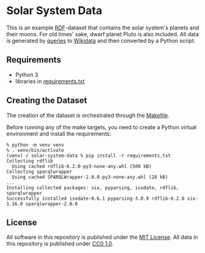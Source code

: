# Solar System Data

This is an example [RDF](https://www.w3.org/RDF/)-dataset that contains the solar system's planets and their moons.
For old times' sake, dwarf planet Pluto is also included.
All data is generated by [queries](queries) to [Wikidata](https://www.wikidata.org) and then converted by a Python script.

## Requirements

* Python 3
* libraries in [requirements.txt](requirements.txt)

## Creating the Dataset

The creation of the dataset is orchestrated through the [Makefile](Makefile).

Before running any of the make targets, you need to create a Python virtual environment and install the requirements:

```
% python -m venv venv
% . venv/bin/activate
(venv) √ solar-system-data % pip install -r requirements.txt 
Collecting rdflib
  Using cached rdflib-6.2.0-py3-none-any.whl (500 kB)
Collecting sparqlwrapper
  Using cached SPARQLWrapper-2.0.0-py3-none-any.whl (28 kB)
...
Installing collected packages: six, pyparsing, isodate, rdflib, sparqlwrapper
Successfully installed isodate-0.6.1 pyparsing-3.0.9 rdflib-6.2.0 six-1.16.0 sparqlwrapper-2.0.0
```

## License

All software in this repository is published under the [MIT License](LICENSE).
All data in this repository is published under [CC0 1.0](https://creativecommons.org/publicdomain/zero/1.0/).


